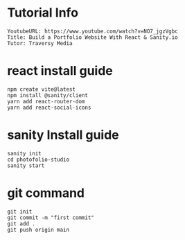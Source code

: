 # Tutorial Info
~~~
YoutubeURL: https://www.youtube.com/watch?v=NO7_jgzVgbc
Title: Build a Portfolio Website With React & Sanity.io 
Tutor: Traversy Media
~~~

# react install guide
~~~
npm create vite@latest
npm install @sanity/client
yarn add react-router-dom
yarn add react-social-icons
~~~

# sanity Install guide
~~~
sanity init
cd photofolio-studio
sanity start
~~~

# git command
~~~
git init
git commit -m "first commit"
git add .
git push origin main
~~~

